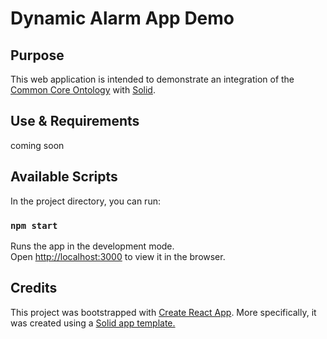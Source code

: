 # Dynamic Alarm App Demo
## Purpose
This web application is intended to demonstrate an integration of the [Common Core Ontology](https://github.com/CommonCoreOntology/CommonCoreOntologies) with [Solid](https://solid.mit.edu/).

## Use & Requirements
coming soon  




## Available Scripts

In the project directory, you can run:

### `npm start`

Runs the app in the development mode.<br>
Open [http://localhost:3000](http://localhost:3000) to view it in the browser.

## Credits
This project was bootstrapped with [Create React App](https://github.com/facebook/create-react-app). More specifically, it was created using a [Solid app template.](https://solid.inrupt.com/docs/writing-solid-apps-with-react)
